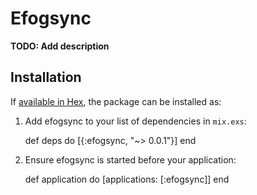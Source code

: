 # Efogsync

**TODO: Add description**

## Installation

If [available in Hex](https://hex.pm/docs/publish), the package can be installed as:

  1. Add efogsync to your list of dependencies in `mix.exs`:

        def deps do
          [{:efogsync, "~> 0.0.1"}]
        end

  2. Ensure efogsync is started before your application:

        def application do
          [applications: [:efogsync]]
        end

